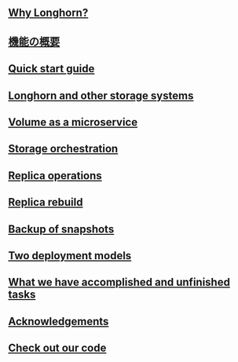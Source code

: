 ## [Why Longhorn?](0100/0100whylonghorn.md)
## [機能の概要](0100/0200overviewoffeatures.md)
## [Quick start guide](0100/0300quickstartguide.md)
## [Longhorn and other storage systems](0100/0400longhornandotherstoragesystems.md)
## [Volume as a microservice](0100/0500volumeasamicroservice.md)
## [Storage orchestration](0100/0600storageorchestration.md)
## [Replica operations](0100/0700replicaoperations.md)
## [Replica rebuild](0100/0800replicarebuild.md)
## [Backup of snapshots](0100/0900backupofsnapshots.md)
## [Two deployment models](0100/1000twodeploymentmodels.md)
## [What we have accomplished and unfinished tasks](0100/1100whatwehaveaccomplishedandunfinishedtasks.md)
## [Acknowledgements](0100/1200acknowledgements.md)
## [Check out our code](0100/1300checkoutourcode.md)

